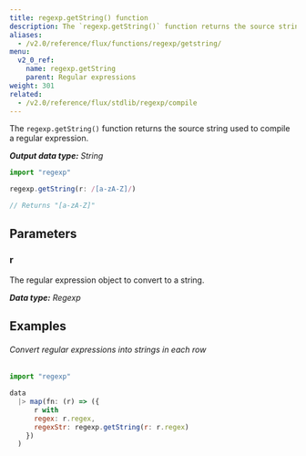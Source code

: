 ```yaml
---
title: regexp.getString() function
description: The `regexp.getString()` function returns the source string used to compile a regular expression.
aliases:
  - /v2.0/reference/flux/functions/regexp/getstring/
menu:
  v2_0_ref:
    name: regexp.getString
    parent: Regular expressions
weight: 301
related:
  - /v2.0/reference/flux/stdlib/regexp/compile
---
```


The `regexp.getString()` function returns the source string used to compile a regular expression.

_**Output data type:** String_

```js
import "regexp"

regexp.getString(r: /[a-zA-Z]/)

// Returns "[a-zA-Z]"
```

## Parameters

### r
The regular expression object to convert to a string.

_**Data type:** Regexp_

## Examples

###### Convert regular expressions into strings in each row
```js
import "regexp"

data
  |> map(fn: (r) => ({
      r with
      regex: r.regex,
      regexStr: regexp.getString(r: r.regex)
    })
  )
```
